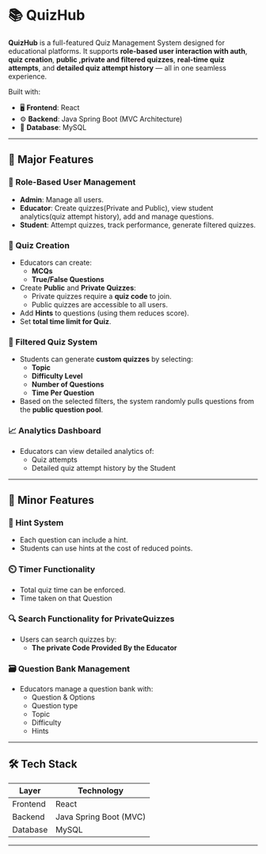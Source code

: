 # 📚 QuizHub

**QuizHub** is a full-featured Quiz Management System designed for educational platforms. It supports **role-based user interaction with auth**, **quiz creation**, **public ,private and filtered quizzes**, **real-time quiz attempts**, and **detailed quiz attempt history** — all in one seamless experience.

Built with:
- 🖥️ **Frontend**: React
- ⚙️ **Backend**: Java Spring Boot (MVC Architecture)
- 💾 **Database**: MySQL

---

## 🚀 Major Features

### 👥 Role-Based User Management
- **Admin**: Manage all users.
- **Educator**: Create quizzes(Private and Public), view student analytics(quiz attempt history), add and manage questions.
- **Student**: Attempt quizzes, track performance, generate filtered quizzes.

### 📝 Quiz Creation
- Educators can create:
  - **MCQs**
  - **True/False Questions**
- Create **Public** and **Private Quizzes**:
  - Private quizzes require a **quiz code** to join.
  - Public quizzes are accessible to all users.
- Add **Hints** to questions (using them reduces score).
- Set **total time limit for Quiz**.

### 🎯 Filtered Quiz System
- Students can generate **custom quizzes** by selecting:
  - **Topic**
  - **Difficulty Level**
  - **Number of Questions**
  - **Time Per Question**
- Based on the selected filters, the system randomly pulls questions from the **public question pool**.

### 📈 Analytics Dashboard
- Educators can view detailed analytics of:
  - Quiz attempts
  - Detailed quiz attempt history by the Student

---

## 🧩 Minor Features

### 🧠 Hint System
- Each question can include a hint.
- Students can use hints at the cost of reduced points.

### ⏲️ Timer Functionality
- Total quiz time can be enforced.
- Time taken on that Question

### 🔍 Search Functionality for PrivateQuizzes
- Users can search quizzes by:
  - **The private Code Provided By the Educator**

### 🗃️ Question Bank Management
- Educators manage a question bank with:
  - Question & Options
  - Question type
  - Topic
  - Difficulty
  - Hints
---

## 🛠 Tech Stack

| Layer        | Technology         |
|--------------|--------------------|
| Frontend     | React              |
| Backend      | Java Spring Boot (MVC) |
| Database     | MySQL              |

---